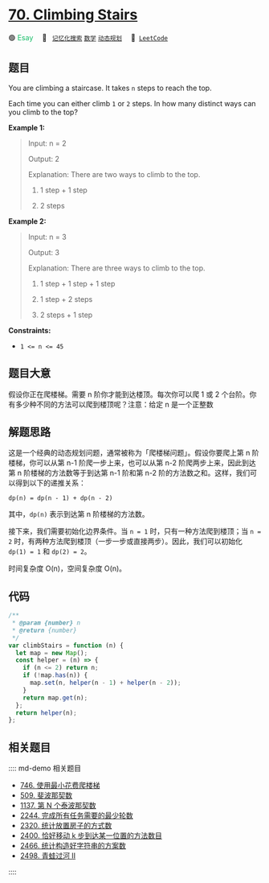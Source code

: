 # [70. Climbing Stairs](https://leetcode.com/problems/climbing-stairs/)

🟢 <font color=#15bd66>Esay</font>&emsp; 🔖&ensp; [`记忆化搜索`](/leetcode/outline/tag/memoization.md) [`数学`](/leetcode/outline/tag/mathematics.md) [`动态规划`](/leetcode/outline/tag/dynamic-programming.md)&emsp; 🔗&ensp;[`LeetCode`](https://leetcode.com/problems/climbing-stairs/)

## 题目

You are climbing a staircase. It takes `n` steps to reach the top.

Each time you can either climb `1` or `2` steps. In how many distinct ways can
you climb to the top?

**Example 1:**

> Input: n = 2
>
> Output: 2
>
> Explanation: There are two ways to climb to the top.
>
> 1. 1 step + 1 step
>
> 2. 2 steps

**Example 2:**

> Input: n = 3
>
> Output: 3
>
> Explanation: There are three ways to climb to the top.
>
> 1. 1 step + 1 step + 1 step
>
> 2. 1 step + 2 steps
>
> 3. 2 steps + 1 step

**Constraints:**

- `1 <= n <= 45`

## 题目大意

假设你正在爬楼梯。需要 n 阶你才能到达楼顶。每次你可以爬 1 或 2 个台阶。你有多少种不同的方法可以爬到楼顶呢？注意：给定 n 是一个正整数

## 解题思路

这是一个经典的动态规划问题，通常被称为「爬楼梯问题」。假设你要爬上第 n 阶楼梯，你可以从第 n-1 阶爬一步上来，也可以从第 n-2 阶爬两步上来，因此到达第 n 阶楼梯的方法数等于到达第 n-1 阶和第 n-2 阶的方法数之和。这样，我们可以得到以下的递推关系：

`dp(n) = dp(n - 1) + dp(n - 2)`

其中，`dp(n)` 表示到达第 n 阶楼梯的方法数。

接下来，我们需要初始化边界条件。当 `n = 1` 时，只有一种方法爬到楼顶；当 `n = 2` 时，有两种方法爬到楼顶（一步一步或直接两步）。因此，我们可以初始化 `dp(1) = 1` 和 `dp(2) = 2`。

时间复杂度 O(n)，空间复杂度 O(n)。

## 代码

```javascript
/**
 * @param {number} n
 * @return {number}
 */
var climbStairs = function (n) {
  let map = new Map();
  const helper = (n) => {
    if (n <= 2) return n;
    if (!map.has(n)) {
      map.set(n, helper(n - 1) + helper(n - 2));
    }
    return map.get(n);
  };
  return helper(n);
};
```

## 相关题目

:::: md-demo 相关题目

- [746. 使用最小花费爬楼梯](https://leetcode.com/problems/min-cost-climbing-stairs)
- [509. 斐波那契数](./0509.md)
- [1137. 第 N 个泰波那契数](https://leetcode.com/problems/n-th-tribonacci-number)
- [2244. 完成所有任务需要的最少轮数](https://leetcode.com/problems/minimum-rounds-to-complete-all-tasks)
- [2320. 统计放置房子的方式数](https://leetcode.com/problems/count-number-of-ways-to-place-houses)
- [2400. 恰好移动 k 步到达某一位置的方法数目](https://leetcode.com/problems/number-of-ways-to-reach-a-position-after-exactly-k-steps)
- [2466. 统计构造好字符串的方案数](https://leetcode.com/problems/count-ways-to-build-good-strings)
- [2498. 青蛙过河 II](https://leetcode.com/problems/frog-jump-ii)

::::
